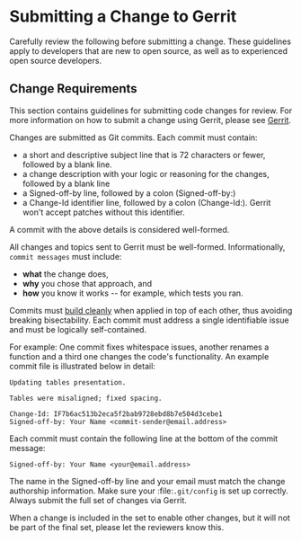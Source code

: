 # Submitting a Change to Gerrit

Carefully review the following before submitting a change. These
guidelines apply to developers that are new to open source, as well as
to experienced open source developers.

## Change Requirements

This section contains guidelines for submitting code changes for review.
For more information on how to submit a change using Gerrit, please
see [Gerrit](gerrit.md).

Changes are submitted as Git commits. Each commit must contain:

- a short and descriptive subject line that is 72 characters or fewer,
  followed by a blank line.
- a change description with your logic or reasoning for the changes,
  followed by a blank line
- a Signed-off-by line, followed by a colon (Signed-off-by:)
- a Change-Id identifier line, followed by a colon (Change-Id:). Gerrit won't
  accept patches without this identifier.

A commit with the above details is considered well-formed.

All changes and topics sent to Gerrit must be well-formed. Informationally,
`commit messages` must include:

* **what** the change does,
* **why** you chose that approach, and
* **how** you know it works -- for example, which tests you ran.

Commits must [build cleanly](../dev-setup/build.md) when applied in top of each
other, thus avoiding breaking bisectability. Each commit must address a single
identifiable issue and must be logically self-contained.

For example: One commit fixes whitespace issues, another renames a
function and a third one changes the code's functionality.  An example commit
file is illustrated below in detail:

```
Updating tables presentation.

Tables were misaligned; fixed spacing.

Change-Id: IF7b6ac513b2eca5f2bab9728ebd8b7e504d3cebe1
Signed-off-by: Your Name <commit-sender@email.address>
```
Each commit must contain the following line at the bottom of the commit
message:

```
Signed-off-by: Your Name <your@email.address>
```

The name in the Signed-off-by line and your email must match the change
authorship information. Make sure your :file:`.git/config` is set up
correctly. Always submit the full set of changes via Gerrit.

When a change is included in the set to enable other changes, but it
will not be part of the final set, please let the reviewers know this.
